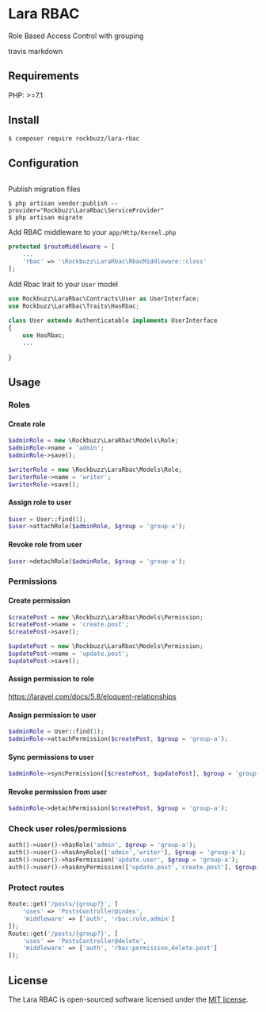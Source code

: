 # Lara RBAC

Role Based Access Control with grouping

travis markdown

## Requirements

PHP: >=7.1

## Install

```bash
$ composer require rockbuzz/lara-rbac
```

## Configuration
```php

```

Publish migration files

```
$ php artisan vendor:publish --provider="Rockbuzz\LaraRbac\ServiceProvider"
$ php artisan migrate
```

Add RBAC middleware to your `app/Http/Kernel.php`

```php
protected $routeMiddleware = [
    ...
    'rbac' => '\Rockbuzz\LaraRbac\RbacMiddleware::class'
];
```

Add Rbac trait to your `User` model

```php
use Rockbuzz\LaraRbac\Contracts\User as UserInterface;
use Rockbuzz\LaraRbac\Traits\HasRbac;
	
class User extends Authenticatable implements UserInterface
{
    use HasRbac;
    ...
	    
}
```

## Usage

### Roles

#### Create role

```php
$adminRole = new \Rockbuzz\LaraRbac\Models\Role;
$adminRole->name = 'admin';
$adminRole->save();

$writerRole = new \Rockbuzz\LaraRbac\Models\Role;
$writerRole->name = 'writer';
$writerRole->save();
```

#### Assign role to user
	
```php
$user = User::find(1);
$user->attachRole($adminRole, $group = 'group-a');
```

#### Revoke role from user

```php
$user->detachRole($adminRole, $group = 'group-a');
```

### Permissions

#### Create permission

```php
$createPost = new \Rockbuzz\LaraRbac\Models\Permission;
$createPost->name = 'create.post';
$createPost->save();

$updatePost = new \Rockbuzz\LaraRbac\Models\Permission;
$updatePost->name = 'update.post';
$updatePost->save();
```

#### Assign permission to role

https://laravel.com/docs/5.8/eloquent-relationships

#### Assign permission to user

```php
$adminRole = User::find(1);
$adminRole->attachPermission($createPost, $group = 'group-a');
```

#### Sync permissions to user

```php
$adminRole->syncPermission([$createPost, $updatePost], $group = 'group-a');
```

#### Revoke permission from user

```php
$adminRole->detachPermission($createPost, $group = 'group-a');
```

### Check user roles/permissions

```php
auth()->user()->hasRole('admin', $group = 'group-a');
auth()->user()->hasAnyRole(['admin','writer'], $group = 'group-a');
auth()->user()->hasPermission('update.user', $group = 'group-a');
auth()->user()->hasAnyPermission(['update.post','create.post'], $group = 'group-a');
```

### Protect routes

```php
Route::get('/posts/{group?}', [
    'uses' => 'PostsController@index',
    'middleware' => ['auth', 'rbac:role,admin']
]);
Route::get('/posts/{group?}', [
    'uses' => 'PostsController@delete',
    'middleware' => ['auth', 'rbac:permission,delete.post']
]);
```

## License

The Lara RBAC is open-sourced software licensed under the [MIT license](https://opensource.org/licenses/MIT).